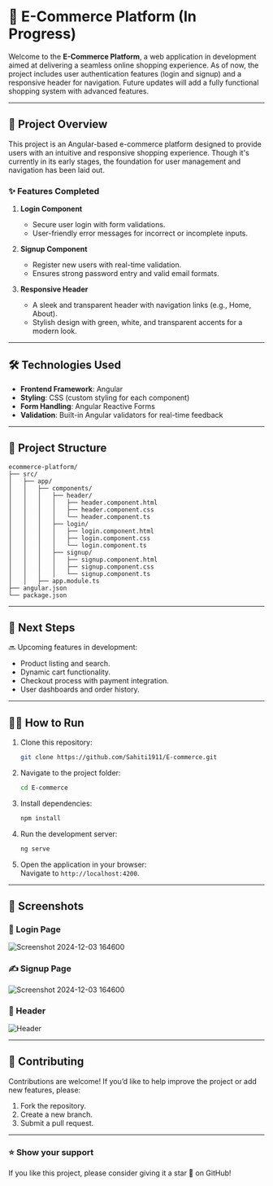 # 🚀 E-Commerce Platform (In Progress)  

Welcome to the **E-Commerce Platform**, a web application in development aimed at delivering a seamless online shopping experience. As of now, the project includes user authentication features (login and signup) and a responsive header for navigation. Future updates will add a fully functional shopping system with advanced features.  

---

## 🎯 **Project Overview**  

This project is an Angular-based e-commerce platform designed to provide users with an intuitive and responsive shopping experience. Though it's currently in its early stages, the foundation for user management and navigation has been laid out.

### ✨ Features Completed  

1. **Login Component**  
   - Secure user login with form validations.  
   - User-friendly error messages for incorrect or incomplete inputs.  

2. **Signup Component**  
   - Register new users with real-time validation.  
   - Ensures strong password entry and valid email formats.  

3. **Responsive Header**  
   - A sleek and transparent header with navigation links (e.g., Home, About).  
   - Stylish design with green, white, and transparent accents for a modern look.  

---

## 🛠️ **Technologies Used**  

- **Frontend Framework**: Angular  
- **Styling**: CSS (custom styling for each component)  
- **Form Handling**: Angular Reactive Forms  
- **Validation**: Built-in Angular validators for real-time feedback  

---

## 📁 **Project Structure**  

```
ecommerce-platform/
├── src/
│   ├── app/
│   │   ├── components/
│   │   │   ├── header/
│   │   │   │   ├── header.component.html
│   │   │   │   ├── header.component.css
│   │   │   │   └── header.component.ts
│   │   │   ├── login/
│   │   │   │   ├── login.component.html
│   │   │   │   ├── login.component.css
│   │   │   │   └── login.component.ts
│   │   │   ├── signup/
│   │   │   │   ├── signup.component.html
│   │   │   │   ├── signup.component.css
│   │   │   │   └── signup.component.ts
│   │   ├── app.module.ts
├── angular.json
└── package.json
```

---

## 🚧 **Next Steps**  

🔜 Upcoming features in development:  
- Product listing and search.  
- Dynamic cart functionality.  
- Checkout process with payment integration.  
- User dashboards and order history.  

---

## 🧑‍💻 **How to Run**  

1. Clone this repository:  
   ```bash
   git clone https://github.com/Sahiti1911/E-commerce.git
   ```
2. Navigate to the project folder:  
   ```bash
   cd E-commerce
   ```
3. Install dependencies:  
   ```bash
   npm install
   ```
4. Run the development server:  
   ```bash
   ng serve
   ```
5. Open the application in your browser:  
   Navigate to `http://localhost:4200`.  

---

## 🎨 **Screenshots**  

### 🔐 Login Page  
![Screenshot 2024-12-03 164600](https://github.com/user-attachments/assets/5c6b8b3f-3f9b-4783-919b-4be81350c016)


### ✍️ Signup Page  
![Screenshot 2024-12-03 164600](https://github.com/user-attachments/assets/432868a9-d43e-4c6a-ae7d-49e14f6fe094)



### 🧭 Header  
![Header](https://via.placeholder.com/800x400?text=Header+Screenshot)

---

## 🙌 **Contributing**  

Contributions are welcome! If you’d like to help improve the project or add new features, please:  
1. Fork the repository.  
2. Create a new branch.  
3. Submit a pull request.  

---

### ⭐ **Show your support**  

If you like this project, please consider giving it a star 🌟 on GitHub!
